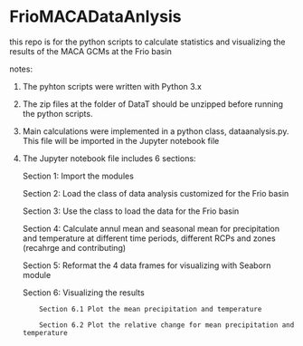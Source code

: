 # FrioMACADataAnlysis
this repo is for the python scripts to calculate statistics and visualizing the results of the MACA GCMs at the Frio basin


notes: 
  1) The pyhton scripts were written with Python 3.x 
  2) The zip files at the folder of DataT should be unzipped before running the python scripts.
  3) Main calculations were implemented in a python class, dataanalysis.py. This file will be imported in the Jupyter notebook file
  4) The Jupyter notebook file includes 6 sections:
       
       Section 1: Import the modules
       
       Section 2: Load the class of data analysis customized for the Frio basin 
       
       Section 3: Use the class to load the data for the Frio basin
  
       Section 4:  Calculate annul mean and seasonal mean for precipitation and temperature at different time periods, different RCPs and zones (recahrge and contributing)
 
        Section 5: Reformat the 4 data frames for visualizing with Seaborn module
        
        Section 6: Visualizing the results
        
             Section 6.1 Plot the mean precipitation and temperature

             Section 6.2 Plot the relative change for mean precipitation and temperature
